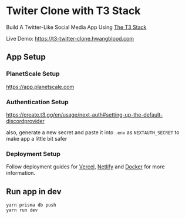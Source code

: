 # Twiter Clone with T3 Stack

Build A Twitter-Like Social Media App Using [The T3 Stack](https://create.t3.gg/)

Live Demo: https://t3-twitter-clone.hwangblood.com

## App Setup

### PlanetScale Setup

https://app.planetscale.com

### Authentication Setup

https://create.t3.gg/en/usage/next-auth#setting-up-the-default-discordprovider

also, generate a new secret and paste it into `.env` as `NEXTAUTH_SECRET` to make app a little bit safer

### Deployment Setup

Follow deployment guides for [Vercel](https://create.t3.gg/en/deployment/vercel), [Netlify](https://create.t3.gg/en/deployment/netlify) and [Docker](https://create.t3.gg/en/deployment/docker) for more information.

## Run app in dev

```shell
yarn prisma db push
yarn run dev
```

